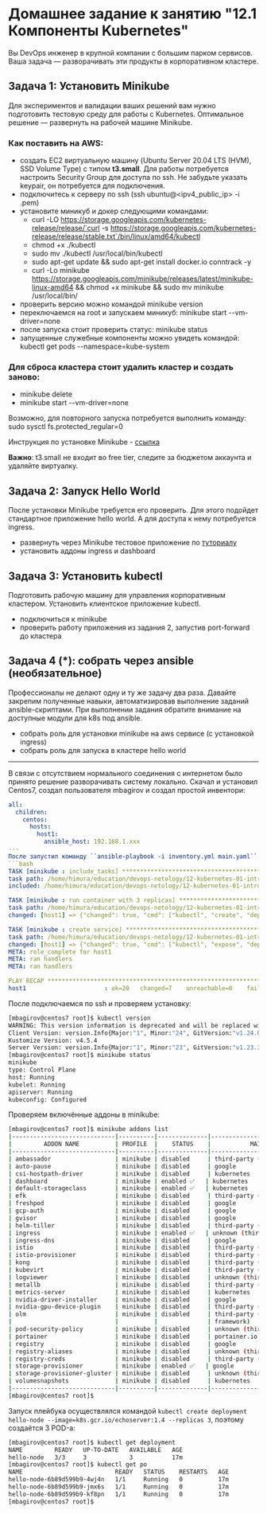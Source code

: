 # Домашнее задание к занятию "12.1 Компоненты Kubernetes"

Вы DevOps инженер в крупной компании с большим парком сервисов. Ваша задача — разворачивать эти продукты в корпоративном кластере. 

## Задача 1: Установить Minikube

Для экспериментов и валидации ваших решений вам нужно подготовить тестовую среду для работы с Kubernetes. Оптимальное решение — развернуть на рабочей машине Minikube.

### Как поставить на AWS:
- создать EC2 виртуальную машину (Ubuntu Server 20.04 LTS (HVM), SSD Volume Type) с типом **t3.small**. Для работы потребуется настроить Security Group для доступа по ssh. Не забудьте указать keypair, он потребуется для подключения.
- подключитесь к серверу по ssh (ssh ubuntu@<ipv4_public_ip> -i <keypair>.pem)
- установите миникуб и докер следующими командами:
  - curl -LO https://storage.googleapis.com/kubernetes-release/release/`curl -s https://storage.googleapis.com/kubernetes-release/release/stable.txt`/bin/linux/amd64/kubectl
  - chmod +x ./kubectl
  - sudo mv ./kubectl /usr/local/bin/kubectl
  - sudo apt-get update && sudo apt-get install docker.io conntrack -y
  - curl -Lo minikube https://storage.googleapis.com/minikube/releases/latest/minikube-linux-amd64 && chmod +x minikube && sudo mv minikube /usr/local/bin/
- проверить версию можно командой minikube version
- переключаемся на root и запускаем миникуб: minikube start --vm-driver=none
- после запуска стоит проверить статус: minikube status
- запущенные служебные компоненты можно увидеть командой: kubectl get pods --namespace=kube-system

### Для сброса кластера стоит удалить кластер и создать заново:
- minikube delete
- minikube start --vm-driver=none

Возможно, для повторного запуска потребуется выполнить команду: sudo sysctl fs.protected_regular=0

Инструкция по установке Minikube - [ссылка](https://kubernetes.io/ru/docs/tasks/tools/install-minikube/)

**Важно**: t3.small не входит во free tier, следите за бюджетом аккаунта и удаляйте виртуалку.

## Задача 2: Запуск Hello World
После установки Minikube требуется его проверить. Для этого подойдет стандартное приложение hello world. А для доступа к нему потребуется ingress.

- развернуть через Minikube тестовое приложение по [туториалу](https://kubernetes.io/ru/docs/tutorials/hello-minikube/#%D1%81%D0%BE%D0%B7%D0%B4%D0%B0%D0%BD%D0%B8%D0%B5-%D0%BA%D0%BB%D0%B0%D1%81%D1%82%D0%B5%D1%80%D0%B0-minikube)
- установить аддоны ingress и dashboard

## Задача 3: Установить kubectl

Подготовить рабочую машину для управления корпоративным кластером. Установить клиентское приложение kubectl.
- подключиться к minikube 
- проверить работу приложения из задания 2, запустив port-forward до кластера

## Задача 4 (*): собрать через ansible (необязательное)

Профессионалы не делают одну и ту же задачу два раза. Давайте закрепим полученные навыки, автоматизировав выполнение заданий  ansible-скриптами. При выполнении задания обратите внимание на доступные модули для k8s под ansible.
 - собрать роль для установки minikube на aws сервисе (с установкой ingress)
 - собрать роль для запуска в кластере hello world
  
  ---

В связи с отсутствием нормального соединения с интернетом было принято решение разворачивать систему локально. Скачал и установил Centos7, создал пользователя mbagirov и создал простой инвентори:
```yaml
all:
  children:
    centos:
      hosts:
        host1:
          ansible_host: 192.168.1.xxx
---
После запустил команду ``ansible-playbook -i inventory.yml main.yaml``. Краткий итог выполнения:
```bash
TASK [minikube : include_tasks] ***************************************************************************************************************************************
task path: /home/himura/education/devops-netology/12-kubernetes-01-intro/ansible/roles/minikube/tasks/main.yml:4
included: /home/himura/education/devops-netology/12-kubernetes-01-intro/ansible/roles/minikube/tasks/run_container.yml for host1

TASK [minikube : run container with 3 replicas] ***********************************************************************************************************************
task path: /home/himura/education/devops-netology/12-kubernetes-01-intro/ansible/roles/minikube/tasks/run_container.yml:2
changed: [host1] => {"changed": true, "cmd": ["kubectl", "create", "deployment", "hello-node", "--image=k8s.gcr.io/echoserver:1.4", "--replicas", "3"], "delta": "0:00:00.103869", "end": "2022-06-06 04:29:24.847486", "msg": "", "rc": 0, "start": "2022-06-06 04:29:24.743617", "stderr": "", "stderr_lines": [], "stdout": "deployment.apps/hello-node created", "stdout_lines": ["deployment.apps/hello-node created"]}

TASK [minikube : create service] **************************************************************************************************************************************
task path: /home/himura/education/devops-netology/12-kubernetes-01-intro/ansible/roles/minikube/tasks/run_container.yml:6
changed: [host1] => {"changed": true, "cmd": ["kubectl", "expose", "deployment", "hello-node", "--type=LoadBalancer", "--port=8080"], "delta": "0:00:00.180302", "end": "2022-06-06 04:29:25.721751", "msg": "", "rc": 0, "start": "2022-06-06 04:29:25.541449", "stderr": "", "stderr_lines": [], "stdout": "service/hello-node exposed", "stdout_lines": ["service/hello-node exposed"]}
META: role_complete for host1
META: ran handlers
META: ran handlers

PLAY RECAP ************************************************************************************************************************************************************
host1                      : ok=20   changed=7    unreachable=0    failed=0    skipped=0    rescued=0    ignored=0   
```
После подключаемся по ssh и проверяем установку:
```bash
[mbagirov@centos7 root]$ kubectl version
WARNING: This version information is deprecated and will be replaced with the output from kubectl version --short.  Use --output=yaml|json to get the full version.
Client Version: version.Info{Major:"1", Minor:"24", GitVersion:"v1.24.0", GitCommit:"4ce5a8954017644c5420bae81d72b09b735c21f0", GitTreeState:"clean", BuildDate:"2022-05-03T13:46:05Z", GoVersion:"go1.18.1", Compiler:"gc", Platform:"linux/amd64"}
Kustomize Version: v4.5.4
Server Version: version.Info{Major:"1", Minor:"23", GitVersion:"v1.23.3", GitCommit:"816c97ab8cff8a1c72eccca1026f7820e93e0d25", GitTreeState:"clean", BuildDate:"2022-01-25T21:19:12Z", GoVersion:"go1.17.6", Compiler:"gc", Platform:"linux/amd64"}
[mbagirov@centos7 root]$ minikube status
minikube
type: Control Plane
host: Running
kubelet: Running
apiserver: Running
kubeconfig: Configured
```
Проверяем включённые аддоны в minikube:
```bash
[mbagirov@centos7 root]$ minikube addons list
|-----------------------------|----------|--------------|--------------------------------|
|         ADDON NAME          | PROFILE  |    STATUS    |           MAINTAINER           |
|-----------------------------|----------|--------------|--------------------------------|
| ambassador                  | minikube | disabled     | third-party (ambassador)       |
| auto-pause                  | minikube | disabled     | google                         |
| csi-hostpath-driver         | minikube | disabled     | kubernetes                     |
| dashboard                   | minikube | enabled ✅   | kubernetes                     |
| default-storageclass        | minikube | enabled ✅   | kubernetes                     |
| efk                         | minikube | disabled     | third-party (elastic)          |
| freshpod                    | minikube | disabled     | google                         |
| gcp-auth                    | minikube | disabled     | google                         |
| gvisor                      | minikube | disabled     | google                         |
| helm-tiller                 | minikube | disabled     | third-party (helm)             |
| ingress                     | minikube | enabled ✅   | unknown (third-party)          |
| ingress-dns                 | minikube | disabled     | google                         |
| istio                       | minikube | disabled     | third-party (istio)            |
| istio-provisioner           | minikube | disabled     | third-party (istio)            |
| kong                        | minikube | disabled     | third-party (Kong HQ)          |
| kubevirt                    | minikube | disabled     | third-party (kubevirt)         |
| logviewer                   | minikube | disabled     | unknown (third-party)          |
| metallb                     | minikube | disabled     | third-party (metallb)          |
| metrics-server              | minikube | disabled     | kubernetes                     |
| nvidia-driver-installer     | minikube | disabled     | google                         |
| nvidia-gpu-device-plugin    | minikube | disabled     | third-party (nvidia)           |
| olm                         | minikube | disabled     | third-party (operator          |
|                             |          |              | framework)                     |
| pod-security-policy         | minikube | disabled     | unknown (third-party)          |
| portainer                   | minikube | disabled     | portainer.io                   |
| registry                    | minikube | disabled     | google                         |
| registry-aliases            | minikube | disabled     | unknown (third-party)          |
| registry-creds              | minikube | disabled     | third-party (upmc enterprises) |
| storage-provisioner         | minikube | enabled ✅   | google                         |
| storage-provisioner-gluster | minikube | disabled     | unknown (third-party)          |
| volumesnapshots             | minikube | disabled     | kubernetes                     |
|-----------------------------|----------|--------------|--------------------------------|
[mbagirov@centos7 root]$ 
```
Запуск плейбука осуществлялся командой ``kubectl create deployment hello-node --image=k8s.gcr.io/echoserver:1.4 --replicas 3``, поэтому создаётся 3 POD-а:
```bash
[mbagirov@centos7 root]$ kubectl get deployment
NAME         READY   UP-TO-DATE   AVAILABLE   AGE
hello-node   3/3     3            3           17m
[mbagirov@centos7 root]$ kubectl get po
NAME                          READY   STATUS    RESTARTS   AGE
hello-node-6b89d599b9-4wj4n   1/1     Running   0          17m
hello-node-6b89d599b9-jmx6s   1/1     Running   0          17m
hello-node-6b89d599b9-kf8pn   1/1     Running   0          17m
[mbagirov@centos7 root]$ 
```
